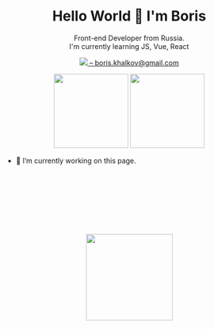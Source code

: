 <h1 align='center'> Hello World 👋 I'm Boris </h1>
<p align='center'>
  Front-end Developer from Russia. <br>
  I'm currently learning JS, Vue, React 
</p>

<p align='center' style="margin: 40px 0 line-height: 40px">
  <a href="mailto:boris.khalkov@gmail.com">
    <img src="https://img.shields.io/badge/Gmail-D14836?style=for-the-badge&logo=gmail&logoColor=white"/> – boris.khalkov@gmail.com</a>
</p>

<p align='center'>
  <a href="https://github-readme-stats.vercel.app/api?username=boriskhalkov&show_icons=true">
    <img height=150 src="https://github-readme-stats.vercel.app/api?username=boriskhalkov&hide=contribs&show_icons=true"/></a>
  <a href="https://github-readme-stats.vercel.app/api/top-langs/?username=boriskhalkov&layout=compact">
    <img height=150 src="https://github-readme-stats.vercel.app/api/top-langs/?username=boriskhalkov&layout=compact"/></a>
</p>

- 🔭 I’m currently working on this page. 

<div align='center' style='margin: 140px 0'>
   <a href="https://github.com/boriskhalkov/github-profile-views-counter">
       <img width=175px src="https://komarev.com/ghpvc/?username=boriskhalkov">
   </a>
</div>

